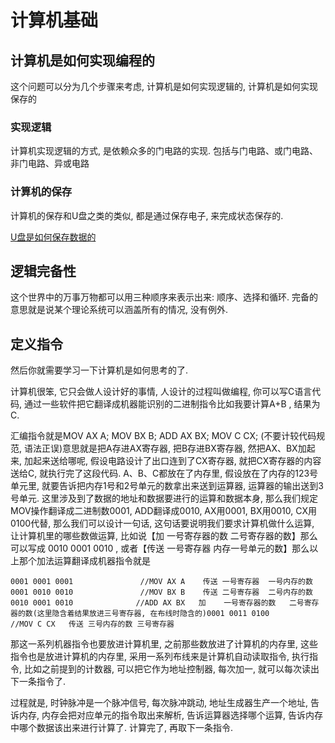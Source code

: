 # 计算机基础

## 计算机是如何实现编程的

这个问题可以分为几个步骤来考虑, 计算机是如何实现逻辑的, 计算机是如何实现保存的

### 实现逻辑

计算机实现逻辑的方式, 是依赖众多的门电路的实现. 包括与门电路、或门电路、非门电路、异或电路

### 计算机的保存

计算机的保存和U盘之类的类似, 都是通过保存电子, 来完成状态保存的.

[U盘是如何保存数据的]()

## 逻辑完备性

这个世界中的万事万物都可以用三种顺序来表示出来: 顺序、选择和循环. 完备的意思就是说某个理论系统可以涵盖所有的情况, 没有例外.

## 定义指令

然后你就需要学习一下计算机是如何思考的了.

计算机很笨, 它只会做人设计好的事情, 人设计的过程叫做编程, 你可以写C语言代码, 通过一些软件把它翻译成机器能识别的二进制指令比如我要计算A+B , 结果为 C.

汇编指令就是MOV AX A; MOV BX B; ADD AX BX; MOV C CX; (不要计较代码规范, 语法正误)意思就是把A存进AX寄存器, 把B存进BX寄存器, 然把AX、BX加起来, 加起来送给哪呢, 假设电路设计了出口连到了CX寄存器, 就把CX寄存器的内容送给C, 就执行完了这段代码. A、B、C都放在了内存里, 假设放在了内存的123号单元里, 就要告诉把内存1号和2号单元的数拿出来送到运算器, 运算器的输出送到3号单元. 这里涉及到了数据的地址和数据要进行的运算和数据本身, 那么我们规定MOV操作翻译成二进制数0001, ADD翻译成0010, AX用0001, BX用0010, CX用0100代替, 那么我们可以设计一句话, 这句话要说明我们要求计算机做什么运算, 让计算机里的哪些数做运算, 比如说【加 一号寄存器的数 二号寄存器的数】那么可以写成 0010 0001 0010 , 或者【传送  一号寄存器  内存一号单元的数】那么以上那个加法运算翻译成机器指令就是

``` shell
0001 0001 0001               //MOV AX A    传送 一号寄存器  一号内存的数
0001 0010 0010               //MOV BX B    传送 二号寄存器  二号内存的数          
0010 0001 0010              //ADD AX BX   加    一号寄存器的数   二号寄存器的数(这里隐含着结果放进三号寄存器, 在布线时隐含的)0001 0011 0100                //MOV C CX   传送 三号内存的数 三号寄存器
```

那这一系列机器指令也要放进计算机里, 之前那些数放进了计算机的内存里, 这些指令也是放进计算机的内存里, 采用一系列布线来是计算机自动读取指令, 执行指令, 比如之前提到的计数器, 可以把它作为地址控制器, 每次加一, 就可以每次读出下一条指令了.

过程就是, 时钟脉冲是一个脉冲信号, 每次脉冲跳动, 地址生成器生产一个地址, 告诉内存, 内存会把对应单元的指令取出来解析, 告诉运算器选择哪个运算, 告诉内存中哪个数据该出来进行计算了. 计算完了, 再取下一条指令.

